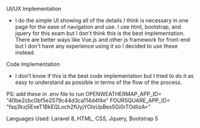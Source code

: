 UI/UX Implementation
- I do the simple UI showing all of the details I think is necessary in one page for the ease of navigation and use. I use html, bootstrap, and jquery for this exam but I don't think this is the best implementation. There are better ways like Vue.js and other js framework for front-end but I don't have any experience using it so I decided to use these instead.

Code Implementation
- I don't know if this is the best code implementation but I tried to do it as easy to understand as possible in terms of the flow of the process.

PS: add these in .env file to run
OPENWEATHERMAP_APP_ID= "40be2cbc0bf5e2579c44d3ca114d4f4e"
FOURSQUARE_APP_ID= "fsq3kxj5EveT1BkEQLoch2fUyjYOIxUpBex5Gi0rTOdlizA="

Languages Used: Laravel 8, HTML, CSS, Jquery, Bootstrap 5